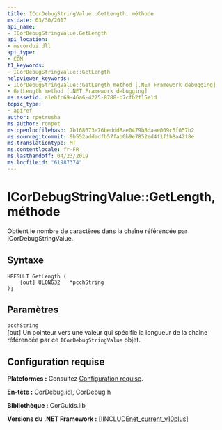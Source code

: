 ```yaml
---
title: ICorDebugStringValue::GetLength, méthode
ms.date: 03/30/2017
api_name:
- ICorDebugStringValue.GetLength
api_location:
- mscordbi.dll
api_type:
- COM
f1_keywords:
- ICorDebugStringValue::GetLength
helpviewer_keywords:
- ICorDebugStringValue::GetLength method [.NET Framework debugging]
- GetLength method [.NET Framework debugging]
ms.assetid: a1ebfc69-46a6-4225-8788-b7cfb2f15e1d
topic_type:
- apiref
author: rpetrusha
ms.author: ronpet
ms.openlocfilehash: 7b168673e76beddd8ae0479b8daae009c5f057b2
ms.sourcegitcommit: 9b552addadfb57fab0b9e7852ed4f1f1b8a42f8e
ms.translationtype: MT
ms.contentlocale: fr-FR
ms.lasthandoff: 04/23/2019
ms.locfileid: "61987374"
---
```

# <a name="icordebugstringvaluegetlength-method"></a>ICorDebugStringValue::GetLength, méthode
Obtient le nombre de caractères dans la chaîne référencée par ICorDebugStringValue.  
  
## <a name="syntax"></a>Syntaxe  
  
```  
HRESULT GetLength (  
    [out] ULONG32   *pcchString  
);  
```  
  
## <a name="parameters"></a>Paramètres  
 `pcchString`  
 [out] Un pointeur vers une valeur qui spécifie la longueur de la chaîne référencée par ce `ICorDebugStringValue` objet.  
  
## <a name="requirements"></a>Configuration requise  
 **Plateformes :** Consultez [Configuration requise](../../../../docs/framework/get-started/system-requirements.md).  
  
 **En-tête :** CorDebug.idl, CorDebug.h  
  
 **Bibliothèque :** CorGuids.lib  
  
 **Versions du .NET Framework :** [!INCLUDE[net_current_v10plus](../../../../includes/net-current-v10plus-md.md)]
